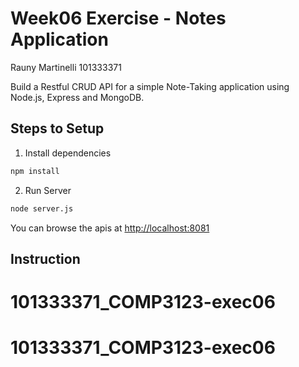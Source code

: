 # Week06 Exercise - Notes Application

Rauny Martinelli
101333371

Build a Restful CRUD API for a simple Note-Taking application using Node.js, Express and MongoDB.

## Steps to Setup

1. Install dependencies

```bash
npm install
```

2. Run Server

```bash
node server.js
```

You can browse the apis at <http://localhost:8081>

## Instruction


# 101333371_COMP3123-exec06
# 101333371_COMP3123-exec06
